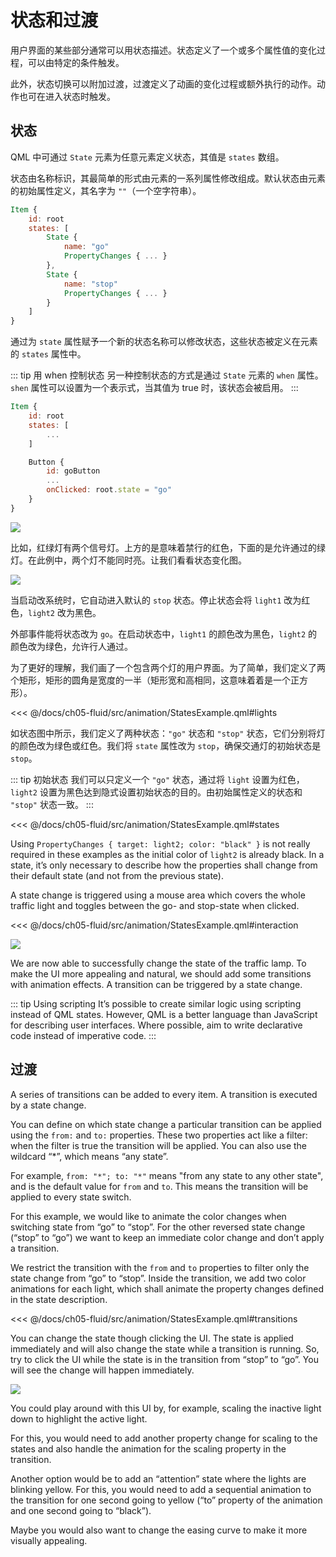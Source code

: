 # 状态和过渡

用户界面的某些部分通常可以用状态描述。状态定义了一个或多个属性值的变化过程，可以由特定的条件触发。

此外，状态切换可以附加过渡，过渡定义了动画的变化过程或额外执行的动作。动作也可在进入状态时触发。

## 状态

QML 中可通过 `State` 元素为任意元素定义状态，其值是 `states` 数组。

状态由名称标识，其最简单的形式由元素的一系列属性修改组成。默认状态由元素的初始属性定义，其名字为 `""`（一个空字符串）。

```qml
Item {
    id: root
    states: [
        State {
            name: "go"
            PropertyChanges { ... }
        },
        State {
            name: "stop"
            PropertyChanges { ... }
        }
    ]
}
```

通过为 `state` 属性赋予一个新的状态名称可以修改状态，这些状态被定义在元素的 `states` 属性中。

::: tip 用 when 控制状态
另一种控制状态的方式是通过 `State` 元素的 `when` 属性。`shen` 属性可以设置为一个表示式，当其值为 true 时，该状态会被启用。
:::

```qml
Item {
    id: root
    states: [
        ...
    ]

    Button {
        id: goButton
        ...
        onClicked: root.state = "go"
    }
}
```

![](./assets/trafficlight_sketch.png)

比如，红绿灯有两个信号灯。上方的是意味着禁行的红色，下面的是允许通过的绿灯。在此例中，两个灯不能同时亮。让我们看看状态变化图。

![](./assets/trafficlight_states.png)

当启动改系统时，它自动进入默认的 `stop` 状态。停止状态会将 `light1` 改为红色，`light2` 改为黑色。

外部事件能将状态改为 `go`。在启动状态中，`light1` 的颜色改为黑色，`light2` 的颜色改为绿色，允许行人通过。

为了更好的理解，我们画了一个包含两个灯的用户界面。为了简单，我们定义了两个矩形，矩形的圆角是宽度的一半（矩形宽和高相同，这意味着着是一个正方形）。

<<< @/docs/ch05-fluid/src/animation/StatesExample.qml#lights

如状态图中所示，我们定义了两种状态：`"go"` 状态和 `"stop"` 状态，它们分别将灯的颜色改为绿色或红色。我们将 `state` 属性改为 `stop`，确保交通灯的初始状态是 `stop`。

::: tip 初始状态
我们可以只定义一个 `"go"` 状态，通过将 `light` 设置为红色，`light2` 设置为黑色达到隐式设置初始状态的目的。由初始属性定义的状态和 `"stop"` 状态一致。
:::

<<< @/docs/ch05-fluid/src/animation/StatesExample.qml#states

Using `PropertyChanges { target: light2; color: "black" }` is not really required in these examples as the initial color of `light2` is already black. In a state, it’s only necessary to describe how the properties shall change from their default state (and not from the previous state).

A state change is triggered using a mouse area which covers the whole traffic light and toggles between the go- and stop-state when clicked.

<<< @/docs/ch05-fluid/src/animation/StatesExample.qml#interaction

![](./assets/trafficlight_ui.png)

We are now able to successfully change the state of the traffic lamp. To make the UI more appealing and natural, we should add some transitions with animation effects. A transition can be triggered by a state change.

::: tip Using scripting
It’s possible to create similar logic using scripting instead of QML states. However, QML is a better language than JavaScript for describing user interfaces. Where possible, aim to write declarative code instead of imperative code.
:::


## 过渡

A series of transitions can be added to every item. A transition is executed by a state change.

You can define on which state change a particular transition can be applied using the `from:` and `to:` properties. These two properties act like a filter: when the filter is true the transition will be applied. You can also use the wildcard “\*”, which means “any state”. 

For example, `from: "*"; to: "*"` means "from any state to any other state", and is the default value for `from` and `to`. This means the transition will be applied to every state switch.

For this example, we would like to animate the color changes when switching state from “go” to “stop”. For the other reversed state change (“stop” to “go”) we want to keep an immediate color change and don’t apply a transition. 

We restrict the transition with the `from` and `to` properties to filter only the state change from “go” to “stop”. Inside the transition, we add two color animations for each light, which shall animate the property changes defined in the state description.

<<< @/docs/ch05-fluid/src/animation/StatesExample.qml#transitions

You can change the state though clicking the UI. The state is applied immediately and will also change the state while a transition is running. So, try to click the UI while the state is in the transition from “stop” to “go”. You will see the change will happen immediately.

![](./assets/trafficlight_transition.png)

You could play around with this UI by, for example, scaling the inactive light down to highlight the active light. 

For this, you would need to add another property change for scaling to the states and also handle the animation for the scaling property in the transition. 

Another option would be to add an “attention” state where the lights are blinking yellow. For this, you would need to add a sequential animation to the transition for one second going to yellow (“to” property of the animation and one second going to “black”).

Maybe you would also want to change the easing curve to make it more visually appealing.

